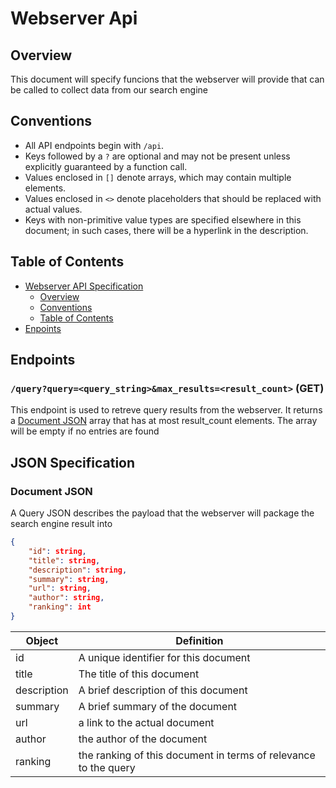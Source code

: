# Webserver Api

## Overview

This document will specify funcions that the webserver will provide that can be called to collect data from our search engine

## Conventions

- All API endpoints begin with `/api`.
- Keys followed by a `?` are optional and may not be present unless explicitly guaranteed by a function call.
- Values enclosed in `[]` denote arrays, which may contain multiple elements.
- Values enclosed in `<>` denote placeholders that should be replaced with actual values.
- Keys with non-primitive value types are specified elsewhere in this document; in such cases, there will be a hyperlink in the description.

## Table of Contents

- [Webserver API Specification](#webserver-api)
  - [Overview](#overview)
  - [Conventions](#conventions)
  - [Table of Contents](#table-of-contents)
- [Enpoints](#endpoints)

## Endpoints

### `/query?query=<query_string>&max_results=<result_count>` (GET)

This endpoint is used to retreve query results from the webserver. It returns a [Document JSON](#document-json-specification) array that has at most result_count elements. The array will be empty if no entries are found

## JSON Specification

### Document JSON

A Query JSON describes the payload that the webserver will package the search engine result into

```json
{
	"id": string,
	"title": string,
	"description": string,
	"summary": string,
	"url": string,
	"author": string,
	"ranking": int
}
```

| Object              | Definition                                       |
| ------------------- | ------------------------------------------------ |
| id         | A unique identifier for this document  |
| title      | The title of this document|
| description| A brief description of this document |
| summary    | A brief summary of the document |
| url        | a link to the actual document |
| author     | the author of the document |
| ranking    | the ranking of this document in terms of relevance to the query  |



